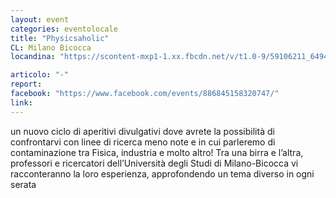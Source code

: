 ```yaml
---
layout: event
categories: eventolocale
title: "Physicsaholic"
CL: Milano Bicocca
locandina: "https://scontent-mxp1-1.xx.fbcdn.net/v/t1.0-9/59106211_649476502171768_6260860233531260928_n.jpg?_nc_cat=111&_nc_ht=scontent-mxp1-1.xx&oh=b0b9ff83426c51f4f33e0b8c8e4b6525&oe=5D9A5A3A"

articolo: "-"
report:
facebook: "https://www.facebook.com/events/886845158320747/"
link:
---
```

un nuovo ciclo di aperitivi divulgativi dove avrete la possibilità di confrontarvi con linee di ricerca meno note e in cui parleremo di contaminazione tra Fisica, industria e molto altro!
Tra una birra e l’altra, professori e ricercatori dell’Università degli Studi di Milano-Bicocca vi racconteranno la loro esperienza, approfondendo un tema diverso in ogni serata
